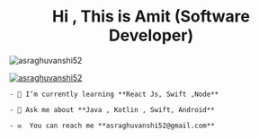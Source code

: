 <!DOCTYPE html>
<html lang="en">

<head>
    <meta charset="UTF-8">
    <meta http-equiv="X-UA-Compatible" content="IE=edge">
    <meta name="viewport" content="width=device-width, initial-scale=1.0">
</head>

<body>
    <h1 align="center">Hi , This is Amit (Software Developer)</h1>
    <p align="left"> <img
            src="https://komarev.com/ghpvc/?username=asraghuvanshi52&label=Profile%20views&color=0e75b6&style=flat"
            alt="asraghuvanshi52" /> </p>
    <p align="left"> <a href="https://github.com/ryo-ma/github-profile-trophy"><img
                src="https://github-profile-trophy.vercel.app/?username=asraghuvanshi52" alt="asraghuvanshi52" /></a>
    </p>

    - 🌱 I’m currently learning **React Js, Swift ,Node**

    - 💬 Ask me about **Java , Kotlin , Swift, Android**

    - ✉️  You can reach me **asraghuvanshi52@gmail.com**

</body>

</html>
